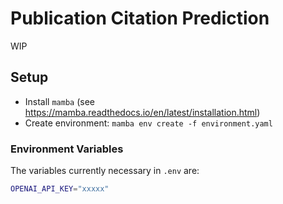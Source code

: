 # Publication Citation Prediction

WIP

## Setup

- Install `mamba` (see https://mamba.readthedocs.io/en/latest/installation.html)
- Create environment: `mamba env create -f environment.yaml`

### Environment Variables

The variables currently necessary in `.env` are:

```bash
OPENAI_API_KEY="xxxxx"
```
